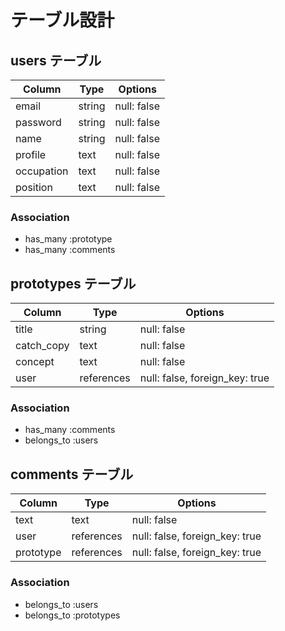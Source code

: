 # テーブル設計

## users テーブル

| Column      | Type    | Options     |
| ----------- | ------- | ------------|
| email       | string  | null: false |
| password    | string  | null: false |
| name        | string  | null: false |
| profile     | text    | null: false |
| occupation  | text    | null: false |
| position    | text    | null: false |

### Association 

- has_many :prototype
- has_many :comments

## prototypes テーブル

| Column      | Type        | Options                        |
| ----------- | ----------- | ------------------------------ |
| title       | string      | null: false                    |
| catch_copy  | text        | null: false                    |
| concept     | text        | null: false                    |
| user        | references  | null: false, foreign_key: true |

### Association 

- has_many :comments
- belongs_to :users

## comments テーブル

| Column      | Type        | Options                        |
| ----------- | ----------- | ------------------------------ |
| text        | text        | null: false                    |
| user        | references  | null: false, foreign_key: true |
| prototype   | references  | null: false, foreign_key: true |

### Association 

- belongs_to :users
- belongs_to :prototypes
